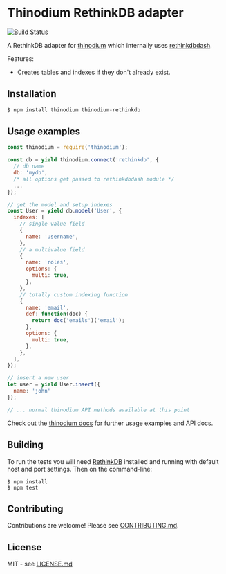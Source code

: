 # Thinodium RethinkDB adapter

[![Build Status](https://travis-ci.org/hiddentao/thinodium-rethinkdb.svg?branch=master)](http://travis-ci.org/hiddentao/thinodium-rethinkdb)

A RethinkDB adapter for [thinodium](https://github.com/hiddentao/thinodium) 
which internally uses [rethinkdbdash](https://github.com/neumino/rethinkdbdash).

Features:

* Creates tables and indexes if they don't already exist.

## Installation

```bash
$ npm install thinodium thinodium-rethinkdb
```

## Usage examples

```js
const thinodium = require('thinodium');

const db = yield thinodium.connect('rethinkdb', {
  // db name
  db: 'mydb',
  /* all options get passed to rethinkdbdash module */
  ...
});

// get the model and setup indexes
const User = yield db.model('User', {
  indexes: [
    // single-value field
    {
      name: 'username',
    },
    // a multivalue field
    {
      name: 'roles',
      options: {
        multi: true,
      },
    },  
    // totally custom indexing function
    {
      name: 'email',
      def: function(doc) {
        return doc('emails')('email');
      },
      options: {
        multi: true,
      },
    },
  ],
});

// insert a new user
let user = yield User.insert({
  name: 'john'
});

// ... normal thinodium API methods available at this point
```

Check out the [thinodium docs](https://hiddentao.github.io/thinodium) for further usage examples and API docs.

## Building

To run the tests you will need [RethinkDB](https://www.rethinkdb.com/) installed 
and running with default host and port settings. Then on the command-line:

    $ npm install
    $ npm test

## Contributing

Contributions are welcome! Please see [CONTRIBUTING.md](https://github.com/hiddentao/thinodium-rethinkdb/blob/master/CONTRIBUTING.md).

## License

MIT - see [LICENSE.md](https://github.com/hiddentao/thinodium-rethinkdb/blob/master/LICENSE.md)


